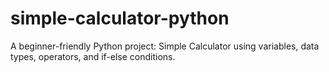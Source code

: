 # simple-calculator-python
A beginner-friendly Python project: Simple Calculator using variables, data types, operators, and if-else conditions.
